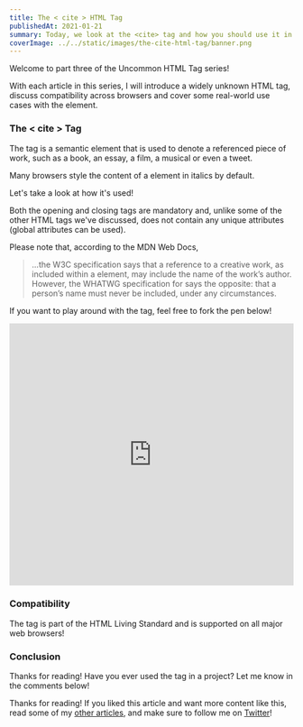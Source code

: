 ```yaml
---
title: The < cite > HTML Tag
publishedAt: 2021-01-21
summary: Today, we look at the <cite> tag and how you should use it in your projects.
coverImage: ../../static/images/the-cite-html-tag/banner.png
---
```


Welcome to part three of the Uncommon HTML Tag series!

With each article in this series, I will introduce a widely unknown HTML tag, discuss compatibility across browsers and cover some real-world use cases with the element.

### The < cite > Tag

The tag is a semantic element that is used to denote a referenced piece of work, such as a book, an essay, a film, a musical or even a tweet.

Many browsers style the content of a element in italics by default.

Let's take a look at how it's used!

Both the opening and closing tags are mandatory and, unlike some of the other HTML tags we've discussed, does not contain any unique attributes (global attributes can be used).

Please note that, according to the MDN Web Docs,

> ...the W3C specification says that a reference to a creative work, as included within a element, may include the name of the work’s author. However, the WHATWG specification for says the opposite: that a person’s name must never be included, under any circumstances.

If you want to play around with the tag, feel free to fork the pen below!

<iframe height="465" style="width: 100%;" scrolling="no" title="The cite HTML Tag" src="https://codepen.io/braydoncoyer/embed/yLaqPoY?height=265&theme-id=light&default-tab=css,result" frameborder="no" loading="lazy" allowtransparency="true" allowfullscreen="true">
  See the Pen <a href='https://codepen.io/braydoncoyer/pen/yLaqPoY'>The cite HTML Tag</a> by Braydon Coyer
  (<a href='https://codepen.io/braydoncoyer'>@braydoncoyer</a>) on <a href='https://codepen.io'>CodePen</a>.
</iframe>

### Compatibility

The tag is part of the HTML Living Standard and is supported on all major web browsers!

### Conclusion

Thanks for reading! Have you ever used the tag in a project? Let me know in the comments below!

Thanks for reading! If you liked this article and want more content like this, read some of my [other articles](https://braydoncoyer.dev/blog), and make sure to follow me on [Twitter](https://twitter.com/BraydonCoyer)!
